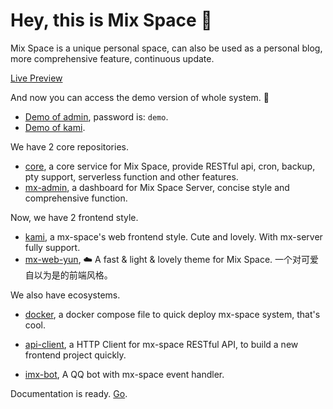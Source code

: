 # Hey, this is Mix Space 👋

Mix Space is a unique personal space, can also be used as a personal blog, more comprehensive feature, continuous update.

[Live Preview](https://innei.ren)

And now you can access the demo version of whole system. :tada:

- [Demo of admin](https://mx-demo.shizuri.net/proxy/qaqdmin), password is: `demo`. 
- [Demo of kami](https://mx-demo.shizuri.net).

We have 2 core repositories.

- [core](https://github.com/mx-space/mx-server), a core service for Mix Space, provide RESTful api, cron, backup, pty support, serverless function and other features.
- [mx-admin](https://github.com/mx-space/mx-admin), a dashboard for Mix Space Server, concise style and comprehensive function.

Now, we have 2 frontend style.

- [kami](https://github.com/mx-space/kami), a mx-space's web frontend style. Cute and lovely. With mx-server fully support.
- [mx-web-yun](https://github.com/mx-space/mx-web-yun), ☁️ A fast & light & lovely theme for Mix Space. 一个对可爱自以为是的前端风格。 

We also have ecosystems.

- [docker](https://github.com/mx-space/docker), a docker compose file to quick deploy mx-space system, that's cool.
- [api-client](https://github.com/mx-space/api-client), a HTTP Client for mx-space RESTful API, to build a new frontend project quickly.

- [imx-bot](https://github.com/Innei/imx-bot), A QQ bot with mx-space event handler.

Documentation is ready. [Go](https://github.com/mx-space/docs).
